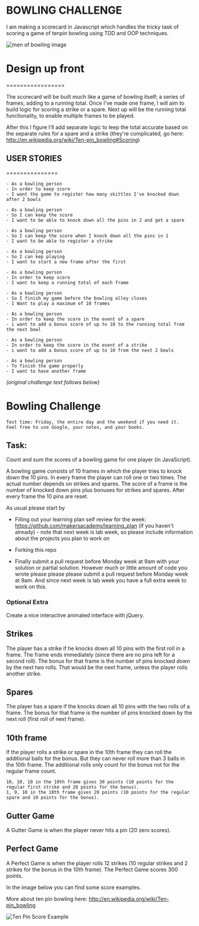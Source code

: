 BOWLING CHALLENGE
=================

I am making a scorecard in Javascript which handles the tricky task of scoring a game of tenpin bowling using TDD and OOP techniques.

![men of bowling image](http://okcmod.com/wp-content/uploads/2012/10/Men-Bowling-vintage.jpg)

# Design up front
=================

The scorecard will be built much like a game of bowling itself; a series of frames, adding to a running total. Once I've made one frame, I will aim to build logic for scoring a strike or a spare. Next up will be the running total functionality, to enable multiple frames to be played.

After this I figure I'll add separate logic to leep the total accurate based on the separate rules for a spare and a strike (they're complicated, go here: http://en.wikipedia.org/wiki/Ten-pin_bowling#Scoring)

## USER STORIES
===============
```
- As a bowling person
- In order to keep score
- I want the game to register how many skittles I've knocked down after 2 bowls

- As a bowling person
- So I can keep the score
- I want to be able to knock down all the pins in 2 and get a spare

- As a bowling person
- So I can keep the score when I knock down all the pins in 1
- I want to be able to register a strike

- As a bowling person
- So I can kep playing
- I want to start a new frame after the first

- As a bowling person
- In order to keep score
- I want to keep a running total of each frame

- As a bowling person
- So I finish my game before the bowling alley closes
- I Want to play a maximum of 10 frames

- As a bowling person
- In order to keep the score in the event of a spare
- i want to add a bonus score of up to 10 to the running total from the next bowl

- As a bowling person
- In order to keep the score in the event of a strike
- i want to add a bonus score of up to 10 from the next 2 bowls

- As a bowling person
- To finish the game properly
- I want to have another frame
```




_(original challenge text follows below)_

Bowling Challenge
=================

    Test time: Friday, the entire day and the weekend if you need it.
    Feel free to use Google, your notes, and your books.

Task:
-----

Count and sum the scores of a bowling game for one player (in JavaScript).

A bowling game consists of 10 frames in which the player tries to knock down the 10 pins. In every frame the player can roll one or two times. The actual number depends on strikes and spares. The score of a frame is the number of knocked down pins plus bonuses for strikes and spares. After every frame the 10 pins are reset.

As usual please start by

* Filling out your learning plan self review for the week: https://github.com/makersacademy/learning_plan (if you haven't already) - note that next week is lab week, so please include information about the projects you plan to work on
* Forking this repo

* Finally submit a pull request before Monday week at 9am with your solution or partial solution.  However much or little amount of code you wrote please please please submit a pull request before Monday week at 9am.  And since next week is lab week you have a full extra week to work on this.


### Optional Extra

Create a nice interactive animated interface with jQuery.

## Strikes

The player has a strike if he knocks down all 10 pins with the first roll in a frame. The frame ends immediately (since there are no pins left for a second roll). The bonus for that frame is the number of pins knocked down by the next two rolls. That would be the next frame, unless the player rolls another strike.

## Spares

The player has a spare if the knocks down all 10 pins with the two rolls of a frame. The bonus for that frame is the number of pins knocked down by the next roll (first roll of next frame).

## 10th frame

If the player rolls a strike or spare in the 10th frame they can roll the additional balls for the bonus. But they can never roll more than 3 balls in the 10th frame. The additional rolls only count for the bonus not for the regular frame count.

    10, 10, 10 in the 10th frame gives 30 points (10 points for the regular first strike and 20 points for the bonus).
    1, 9, 10 in the 10th frame gives 20 points (10 points for the regular spare and 10 points for the bonus).

## Gutter Game

A Gutter Game is when the player never hits a pin (20 zero scores).

## Perfect Game

A Perfect Game is when the player rolls 12 strikes (10 regular strikes and 2 strikes for the bonus in the 10th frame). The Perfect Game scores 300 points.

In the image below you can find some score examples.

More about ten pin bowling here: http://en.wikipedia.org/wiki/Ten-pin_bowling

![Ten Pin Score Example](images/example_ten_pin_scoring.png)
